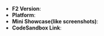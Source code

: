 <!--
Thank you for reporting an issue.

1. It's RECOMMENDED to submit PR for typo or tiny bug fix.
2. If this's a FEATURE request, please provide: details, pseudo codes if necessary.
3. If this's a BUG, please provide: course repetition, error log and configuration. Fill in as much of the template below as you're able.
4. It will be nice to use to provide a code link which can reproduce the issue, we provide a CodeSandbox template [f2-github-issue](https://codesandbox.io/s/f2-reproduction-template-6o11g4).

感谢您向我们反馈问题。

1. 提交问题前，请先查看 https://github.com/antvis/F2/issues 上是否有类似问题解决方案
2. 我们推荐如果是小问题（错别字修改，小的 bug fix）直接提交 PR。
3. 如果是一个新需求，请提供：详细需求描述，最好是有伪代码实现。
4. 如果是一个 BUG，请提供：复现步骤，错误日志以及相关配置，并尽量填写下面的模板中的条目。
5. 如果可以，请提供尽可能精简的代码链接，可使用 CodeSandbox 模板 https://codesandbox.io/s/f2-reproduction-template-6o11g4，方便我们排查问题。
6. 扩展阅读：[如何向开源项目提交无法解答的问题](https://zhuanlan.zhihu.com/p/25795393)
-->

- **F2 Version**:
- **Platform**:
- **Mini Showcase(like screenshots)**:
- **CodeSandbox Link**:

<!-- Enter your issue details below this comment. -->
